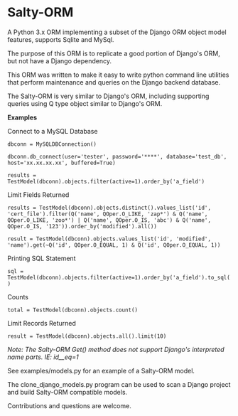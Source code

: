 # Salty-ORM
A Python 3.x ORM implementing a subset of the Django ORM object model features, supports Sqlite and MySql.

The purpose of this ORM is to replicate a good portion of Django's ORM, but not have a Django dependency.

This ORM was written to make it easy to write python command line utilities that perform maintenance and queries on the Django backend database.

The Salty-ORM is very similar to Django's ORM, including supporting queries using Q type object similar to Django's ORM.

**Examples**

Connect to a MySQL Database

`dbconn = MySQLDBConnection()`

`dbconn.db_connect(user='tester', password='****', database='test_db', host='xx.xx.xx.xx', buffered=True)`

`results = TestModel(dbconn).objects.filter(active=1).order_by('a_field')`

Limit Fields Returned

`results = TestModel(dbconn).objects.distinct().values_list('id', 'cert_file').filter(Q('name', QOper.O_LIKE, 'zap*') & Q('name', QOper.O_LIKE, 'zoo*') | Q('name', QOper.O_IS, 'abc') & Q('name', QOper.O_IS, '123')).order_by('modified').all())`

`result = TestModel(dbconn).objects.values_list('id', 'modified', 'name').get(~Q('id', QOper.O_EQUAL, 1) & Q('id', QOper.O_EQUAL, 1))`

Printing SQL Statement

`sql = TestModel(dbconn).objects.filter(active=1).order_by('a_field').to_sql()`

Counts

`total = TestModel(dbconn).objects.count()`

Limit Records Returned
 
`result = TestModel(dbconn).objects.all().limit(10)`

*Note: The Salty-ORM Get() method does not support Django's interpreted name parts. IE: id__eq=1*

See examples/models.py for an example of a Salty-ORM model. 

The clone_django_models.py program can be used to scan a Django project and build Salty-ORM compatible models. 

Contributions and questions are welcome.

